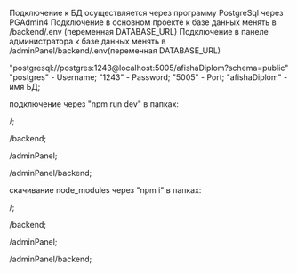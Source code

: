 
Подключение к БД осуществляется через программу PostgreSql через PGAdmin4
Подключение в основном проекте к базе данных менять в /backend/.env (переменная DATABASE_URL)
Подключение в панеле администратора к базе данных менять в /adminPanel/backend/.env(переменная DATABASE_URL)

"postgresql://postgres:1243@localhost:5005/afishaDiplom?schema=public"
"postgres" - Username; 
"1243" - Password; 
"5005" - Port; 
"afishaDiplom" - имя БД;


подключение через "npm run dev" в папках: 

/;

/backend;

/adminPanel;

/adminPanel/backend;



скачивание node_modules через "npm i" в папках: 

/;

/backend;

/adminPanel;

/adminPanel/backend;


